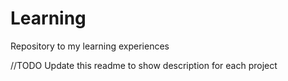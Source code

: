 # Learning
Repository to my learning experiences

//TODO
Update this readme to show description for each project